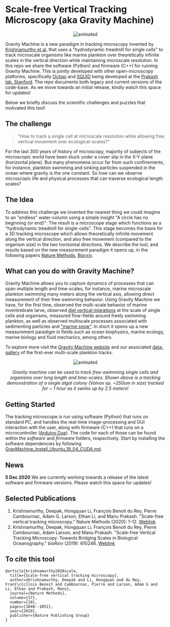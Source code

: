 # Scale-free Vertical Tracking Microscopy (aka Gravity Machine)

<p align="center">
  <img src="tracking_planktonic_larvae.gif" alt="animated" />
</p>

Gravity Machine is a new paradigm in tracking microscopy invented by [Krishnamurthy et al.](https://www.nature.com/articles/s41592-020-0924-7) that uses a "hydrodynamic treadmill for single cells"  to track microscale organisms like marine plankton over theoretically infinite scales in the vertical direction while maintaining microscale resolution. In this repo we share the software (Python) and firmware (C++) for running Gravity Machine. This is jointly developed with other open-microscopy platforms, specifically [Octopi](https://github.com/hongquanli/octopi-research) and [SQUID](https://github.com/prakashlab/squid-tracking) being developed at the [Prakash lab, Stanford](https://github.com/prakashlab). The repo documents both legacy and current versions of the code-base. As we move towards an initial release, kindly watch this space for updates! 

Below we briefly discuss the scientific challenges and puzzles that motivated this tool!

## The challenge

> "How to track a single cell at microscale resolution while allowing free vertical movement over ecological-scales?" 

For the last 300 years of history of microscopy, majority of subjects of the microscopic world have been stuck under a cover slip in the X-Y plane (horizontal plane). But many phenomena occur far from such confinements, for instance, plankton swimming and sinking particles suspended in the ocean where gravity is the one constant. So how can we observe microscopic life and physical processes that can traverse ecological length scales?

## The Idea
	
To address this challenge we invented the nearest thing we could imagine to an "endless" water-column using a simple insight "A circle has no beginning (or end)": The result is a microscope stage which functions as a "hydrodynamic treadmill for single-cells". This stage becomes the basis for a 3D tracking microscope which allows theoretically infinite movement along the vertical direction, and also free movement (compared to the organism size) in the two horizontal directions. We describe the tool, and results based on the new measurement paradigm it opens up, in the following papers [Nature Methods](https://www.nature.com/articles/s41592-020-0924-7), [Biorxiv](https://www.biorxiv.org/content/10.1101/610246v1).

## What can you do with Gravity Machine?

Gravity Machine allows you to capture dynamics of processes that can span multiple length and time-scales, for instance, marine microscale plankton swimming many meters along the vertical axis, allowing direct measurement of their free-swimming behavior. Using Gravity Machine we have, for the first time, observed the multi-scale behavior of marine inventrebrate larve, observed [diel vertical migrations](https://en.wikipedia.org/wiki/Diel_vertical_migration) at the scale of single cells and organisms, measured flow-fields around freely swimming plankton, as well as observed multiscale processes associated with sedimenting particles and ["marine snow"](https://en.wikipedia.org/wiki/Marine_snow). In short it opens up a new measurement paradigm in fields such as ocean biophysics, marine ecology, marine biology and fluid mechanics, among others. 

To explore more visit the [Gravity Machine website](https://gravitymachine.org/) and our associated [data-gallery](https://gravitymachine.org/gallery) of the first-ever multi-scale plankton tracks.

<p align="center">
  <img src="https://github.com/deepakkrishnamurthy/gravitymachine-research/blob/77954501d28fe29b6daffba4cdd72f2979bc67ac/Volvox_20x_1hour_track_abridged.gif" alt="animated" />
</p>
<p align="center">
<em> Gravity machine can be used to track free-swimming single cells and organisms over long length and time-scales. Shown above is a tracking demonstration of a single algal colony (Volvox sp. ~250um in size) tracked for ~ 1 hour as it swims up by 2.5 meters! </em>
</p>

## Getting Started

The tracking microscope is run using software (Python) that runs on standard PC, and handles the real-time image-processing and GUI interaction with the user, along with firmware (C++) that runs on a microcontroller ([Arduino Due](https://store.arduino.cc/usa/due)). The code for each of those can be found within the *software* and *firmware* folders, respectively. Start by installing the software dependencies by following [GravMachine_Install_Ubuntu_18_04_CUDA.md](https://github.com/deepakkrishnamurthy/gravitymachine-research/blob/d5c8d69aa91bfaa6998d162301d82193f917a471/GravMachine_Install_Ubuntu_18_04_CUDA.md).

## News
**5 Dec 2020** We are currently working towards a release of the latest software and firmware versions. Please watch this space for updates!

## Selected Publications
1. Krishnamurthy, Deepak, Hongquan Li, François Benoit du Rey, Pierre Cambournac, Adam G. Larson, Ethan Li, and Manu Prakash. "Scale-free vertical tracking microscopy." Nature Methods (2020): 1-12. [Weblink](https://www.nature.com/articles/s41592-020-0924-7)
2. Krishnamurthy, Deepak, Hongquan Li, François Benoit du Rey, Pierre Cambournac, Adam Larson, and Manu Prakash. "Scale-free Vertical Tracking Microscopy: Towards Bridging Scales in Biological Oceanography." bioRxiv (2019): 610246. [Weblink](https://doi.org/10.1101/610246)

## To cite this tool
	@article{krishnamurthy2020scale,
	  title={Scale-free vertical tracking microscopy},
	  author={Krishnamurthy, Deepak and Li, Hongquan and du Rey, Fran{\c{c}}ois Benoit and Cambournac, Pierre and Larson, Adam G and Li, Ethan and Prakash, Manu},
	  journal={Nature Methods},
	  volume={17},
	  number={10},
	  pages={1040--1051},
	  year={2020},
	  publisher={Nature Publishing Group}
	}







